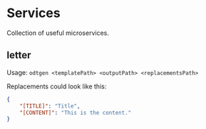 # Services

Collection of useful microservices.

## letter

Usage: `odtgen <templatePath> <outputPath> <replacementsPath>`

Replacements could look like this:

```json
{
    "[TITLE]": "Title",
    "[CONTENT]": "This is the content."
}
```
